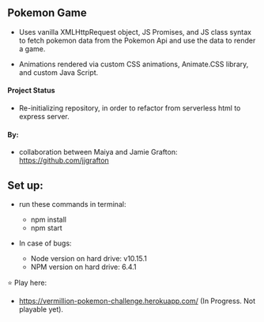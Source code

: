 ## Pokemon Game

- Uses vanilla XMLHttpRequest object, JS Promises, and JS class syntax to fetch pokemon data from the Pokemon Api and use the data to render a game.

- Animations rendered via custom CSS animations, Animate.CSS library, and custom Java Script.

#### Project Status

- Re-initializing repository, in order to refactor from serverless html to express server.

#### By:

- collaboration between Maiya and Jamie Grafton: https://github.com/jjgrafton

## Set up:

- run these commands in terminal:
    - npm install
    - npm start

- In case of bugs:
    - Node version on hard drive: v10.15.1
    - NPM version on hard drive: 6.4.1 

⭐ Play here: 
- https://vermillion-pokemon-challenge.herokuapp.com/
(In Progress. Not playable yet).